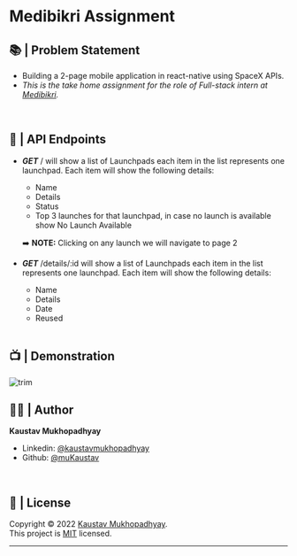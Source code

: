 # Medibikri Assignment

## 📚 | Problem Statement

- Building a 2-page mobile application in react-native using SpaceX APIs.
- _This is the take home assignment for the role of Full-stack intern at <a href="https://github.com/r-spacex/SpaceX-API/tree/master/docs" target='_blank'>Medibikri</a>._

<br/>

## 🚀 | API Endpoints

- _**GET**_ / will show a list of Launchpads each item in the list represents one launchpad. Each item will show the following details:

  - Name
  - Details
  - Status
  - Top 3 launches for that launchpad, in case no launch is available show No Launch Available

  ➡️ **NOTE:** Clicking on any launch we will navigate to page 2

- _**GET**_ /details/:id will show a list of Launchpads each item in the list represents one launchpad. Each item will show the following details:

  - Name
  - Details
  - Date
  - Reused

  <br/>

## 📺 | Demonstration

<p align = center>
    
![trim](https://github.com/muKaustav/medibikri-assignment/blob/main/src/assets/medibikri.gif)

</p>

## 🧑🏽 | Author

**Kaustav Mukhopadhyay**

- Linkedin: [@kaustavmukhopadhyay](https://www.linkedin.com/in/kaustavmukhopadhyay/)
- Github: [@muKaustav](https://github.com/muKaustav)

<br/>

## 📝 | License

Copyright © 2022 [Kaustav Mukhopadhyay](https://github.com/muKaustav).<br />
This project is [MIT](./LICENSE) licensed.

---
